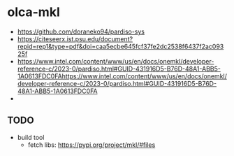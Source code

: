 # olca-mkl

* https://github.com/doraneko94/pardiso-sys
* https://citeseerx.ist.psu.edu/document?repid=rep1&type=pdf&doi=caa5ecbe645fcf37fe2dc2538f6437f2ac09325f
* https://www.intel.com/content/www/us/en/docs/onemkl/developer-reference-c/2023-0/pardiso.html#GUID-431916D5-B76D-48A1-ABB5-1A0613FDC0FAhttps://www.intel.com/content/www/us/en/docs/onemkl/developer-reference-c/2023-0/pardiso.html#GUID-431916D5-B76D-48A1-ABB5-1A0613FDC0FA
*
## TODO

* build tool
  * fetch libs: https://pypi.org/project/mkl/#files
